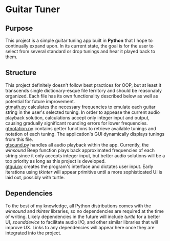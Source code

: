 # Guitar Tuner
## Purpose
This project is a simple guitar tuning app built in **Python** that I hope to continually expand upon. In its current state, the goal is for the user to select from several standard or drop tunings and hear it played back to them.
## Structure
This project definitely doesn't follow best practices for OOP, but at least it transcends single dictionary-esque file territory and should be reasonably organized. Each file has its own functionality described below as well as potential for future improvement.<br/>
[gtmath.py](https://github.com/nrmalone/guitartuner/blob/master/gtmath.py) calculates the necessary frequencies to emulate each guitar string in the user's selected tuning. In order to appease the current audio playback solution, calculations accept only integer input and output, causing gradually significant rounding errors for lower frequencies.<br/>
[gtnotation.py](https://github.com/nrmalone/guitartuner/blob/master/gtnotation.py) contains getter functions to retrieve available tunings and notation of each tuning. The application's GUI dynamically displays tunings from this file.<br/>
[gtsound.py](https://github.com/nrmalone/guitartuner/blob/master/gtsound.py) handles all audio playback within the app. Currently, the *winsound* Beep function plays back approximated frequencies of each string since it only accepts integer input, but better audio solutions will be a top priority as long as this project is developed.<br/>
[gtgui.py](https://github.com/nrmalone/guitartuner/blob/master/gtgui.py) creates the program's interface and dictates user input. Early iterations using *tkinter* will appear primitive until a more sophisticated UI is laid out, possibly with turtle.
## Dependencies
To the best of my knowledge, all Python distributions comes with the *winsound* and *tkinter* libraries, so no dependencies are required at the time of writing. Likely dependencies in the future will include *turtle* for a better UI, *sounddevice* to facilitate audio I/O, and other similar libraries that will improve UX. Links to any dependencies will appear here once they are integrated into the project.
